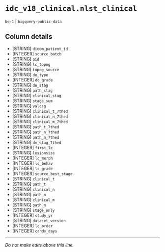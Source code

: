 # `idc_v18_clinical.nlst_clinical`
`bq-1` | `bigquery-public-data`

## Column details
* [STRING]    `dicom_patient_id`
* [INTEGER]   `source_batch`
* [STRING]    `pid`
* [STRING]    `lc_topog`
* [STRING]    `topog_source`
* [STRING]    `de_type`
* [INTEGER]   `de_grade`
* [STRING]    `de_stag`
* [STRING]    `path_stag`
* [STRING]    `clinical_stag`
* [STRING]    `stage_sum`
* [STRING]    `valcsg`
* [STRING]    `clinical_t_7thed`
* [STRING]    `clinical_n_7thed`
* [STRING]    `clinical_m_7thed`
* [STRING]    `path_t_7thed`
* [STRING]    `path_n_7thed`
* [STRING]    `path_m_7thed`
* [STRING]    `de_stag_7thed`
* [INTEGER]   `first_lc`
* [STRING]    `lesionsize`
* [INTEGER]   `lc_morph`
* [INTEGER]   `lc_behav`
* [INTEGER]   `lc_grade`
* [INTEGER]   `source_best_stage`
* [STRING]    `clinical_t`
* [STRING]    `path_t`
* [STRING]    `clinical_n`
* [STRING]    `path_n`
* [STRING]    `clinical_m`
* [STRING]    `path_m`
* [STRING]    `stage_only`
* [INTEGER]   `study_yr`
* [STRING]    `dataset_version`
* [INTEGER]   `lc_order`
* [INTEGER]   `candx_days`

-------------------------------------------------------------------------------
*Do not make edits above this line.*
